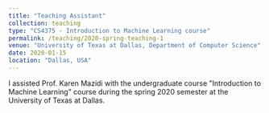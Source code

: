 ```yaml
---
title: "Teaching Assistant"
collection: teaching
type: "CS4375 - Introduction to Machine Learning course"
permalink: /teaching/2020-spring-teaching-1
venue: "University of Texas at Dallas, Department of Computer Science"
date: 2020-01-15
location: "Dallas, USA"
---
```


I assisted Prof. Karen Mazidi with the undergraduate course "Introduction to Machine Learning" course during the spring 2020 semester at the University of Texas at Dallas.

